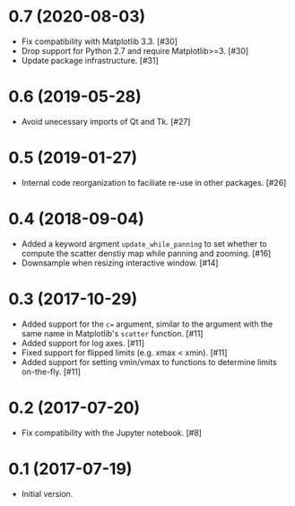 # 0.7 (2020-08-03)

-   Fix compatibility with Matplotlib 3.3. \[#30\]
-   Drop support for Python 2.7 and require Matplotlib\>=3. \[#30\]
-   Update package infrastructure. \[#31\]

# 0.6 (2019-05-28)

-   Avoid unecessary imports of Qt and Tk. \[#27\]

# 0.5 (2019-01-27)

-   Internal code reorganization to faciliate re-use in other packages.
    \[#26\]

# 0.4 (2018-09-04)

-   Added a keyword argment `update_while_panning` to set whether to
    compute the scatter denstiy map while panning and zooming. \[#16\]
-   Downsample when resizing interactive window. \[#14\]

# 0.3 (2017-10-29)

-   Added support for the `c=` argument, similar to the argument with
    the same name in Matplotlib\'s `scatter` function. \[#11\]
-   Added support for log axes. \[#11\]
-   Fixed support for flipped limits (e.g. xmax \< xmin). \[#11\]
-   Added support for setting vmin/vmax to functions to determine limits
    on-the-fly. \[#11\]

# 0.2 (2017-07-20)

-   Fix compatibility with the Jupyter notebook. \[#8\]

# 0.1 (2017-07-19)

-   Initial version.

